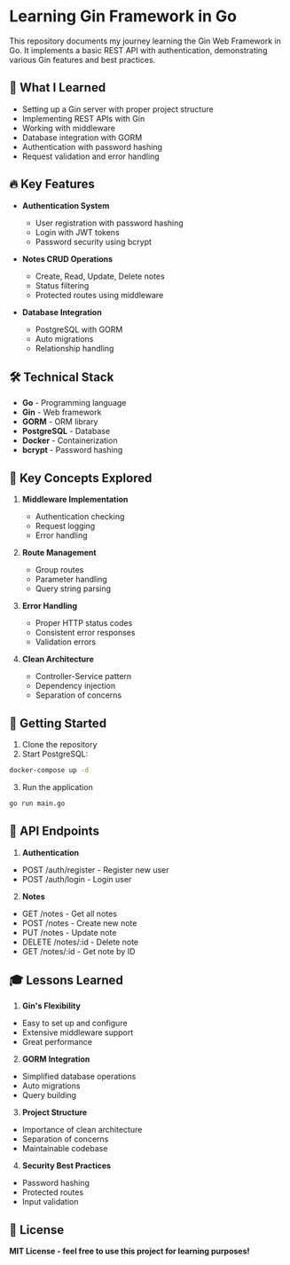 # Learning Gin Framework in Go

This repository documents my journey learning the Gin Web Framework in Go. It implements a basic REST API with authentication, demonstrating various Gin features and best practices.

## 🚀 What I Learned

- Setting up a Gin server with proper project structure
- Implementing REST APIs with Gin
- Working with middleware
- Database integration with GORM
- Authentication with password hashing
- Request validation and error handling

## 🔥 Key Features

- **Authentication System**

  - User registration with password hashing
  - Login with JWT tokens
  - Password security using bcrypt

- **Notes CRUD Operations**

  - Create, Read, Update, Delete notes
  - Status filtering
  - Protected routes using middleware

- **Database Integration**
  - PostgreSQL with GORM
  - Auto migrations
  - Relationship handling

## 🛠 Technical Stack

- **Go** - Programming language
- **Gin** - Web framework
- **GORM** - ORM library
- **PostgreSQL** - Database
- **Docker** - Containerization
- **bcrypt** - Password hashing

## 🎯 Key Concepts Explored

1. **Middleware Implementation**

   - Authentication checking
   - Request logging
   - Error handling

2. **Route Management**

   - Group routes
   - Parameter handling
   - Query string parsing

3. **Error Handling**

   - Proper HTTP status codes
   - Consistent error responses
   - Validation errors

4. **Clean Architecture**
   - Controller-Service pattern
   - Dependency injection
   - Separation of concerns

## 🚀 Getting Started

1. Clone the repository
2. Start PostgreSQL:

```bash
docker-compose up -d
```
3. Run the application
```bash
go run main.go
```

## 📝 API Endpoints

1. **Authentication**
 * POST /auth/register - Register new user
 * POST /auth/login - Login user

2. **Notes**
 * GET /notes - Get all notes
 * POST /notes - Create new note
 * PUT /notes - Update note
 * DELETE /notes/:id - Delete note
 * GET /notes/:id - Get note by ID

## 🎓 Lessons Learned
1. **Gin's Flexibility**

* Easy to set up and configure
* Extensive middleware support
* Great performance

2. **GORM Integration**
* Simplified database operations
* Auto migrations
* Query building

3. **Project Structure**
* Importance of clean architecture
* Separation of concerns
* Maintainable codebase

4. **Security Best Practices**
* Password hashing
* Protected routes
* Input validation


## 📄 License
**MIT License - feel free to use this project for learning purposes!**
